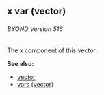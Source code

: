 ## x var (vector) 
###### BYOND Version 516


The x component of this vector.

**See also:**
+   [vector](/ref/vector.md) 
+   [vars (vector)](/ref/vector/var.md) 
